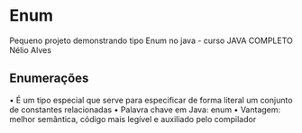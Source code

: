 # Enum
Pequeno projeto demonstrando tipo Enum no java - curso JAVA COMPLETO Nélio Alves
## Enumerações
• É um tipo especial que serve para especificar de forma literal um
conjunto de constantes relacionadas
• Palavra chave em Java: enum
• Vantagem: melhor semântica, código mais legível e auxiliado pelo
compilador
